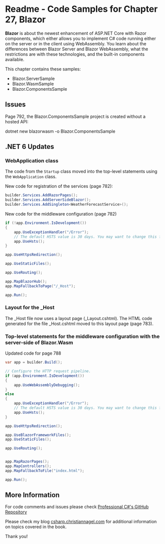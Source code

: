 # Readme - Code Samples for Chapter 27, Blazor

**Blazor** is about the newest enhancement of ASP.NET Core with Razor components, which either allows you to implement C# code running either on the server or in the client using WebAssembly. You learn about the differences between Blazor Server and Blazor WebAssembly, what the restrictions are with these technologies, and the built-in components available.

This chapter contains these samples:

* Blazor.ServerSample
* Blazor.WasmSample
* Blazor.ComponentsSample

## Issues

Page 792, the Blazor.ComponentsSample project is created without a hosted API:

dotnet new blazorwasm -o Blazor.ComponentsSample

## .NET 6 Updates

### WebApplication class

The code from the `Startup` class moved into the top-level statements using the `WebApplication` class.

New code for registration of the services (page 782):

```csharp
builder.Services.AddRazorPages();
builder.Services.AddServerSideBlazor();
builder.Services.AddSingleton<WeatherForecastService>();
```

New code for the middleware configuration (page 782) 

```csharp
if (!app.Environment.IsDevelopment())
{
    app.UseExceptionHandler("/Error");
    // The default HSTS value is 30 days. You may want to change this for production scenarios, see https://aka.ms/aspnetcore-hsts.
    app.UseHsts();
}

app.UseHttpsRedirection();

app.UseStaticFiles();

app.UseRouting();

app.MapBlazorHub();
app.MapFallbackToPage("/_Host");

app.Run();
```

### Layout for the _Host

The _Host file now uses a layout page (_Layout.cshtml). The HTML code generated for the file _Host.cshtml moved to this layout page (page 783).

### Top-level statements for the middleware configuration with the server-side of Blazor.Wasm

Updated code for page 788

```csharp
var app = builder.Build();

// Configure the HTTP request pipeline.
if (app.Environment.IsDevelopment())
{
    app.UseWebAssemblyDebugging();
}
else
{
    app.UseExceptionHandler("/Error");
    // The default HSTS value is 30 days. You may want to change this for production scenarios, see https://aka.ms/aspnetcore-hsts.
    app.UseHsts();
}

app.UseHttpsRedirection();

app.UseBlazorFrameworkFiles();
app.UseStaticFiles();

app.UseRouting();


app.MapRazorPages();
app.MapControllers();
app.MapFallbackToFile("index.html");

app.Run();
```



## More Information

For code comments and issues please check [Professional C#'s GitHub Repository](https://github.com/ProfessionalCSharp/ProfessionalCSharp2021)

Please check my blog [csharp.christiannagel.com](https://csharp.christiannagel.com "csharp.christiannagel.com") for additional information on topics covered in the book.

Thank you!